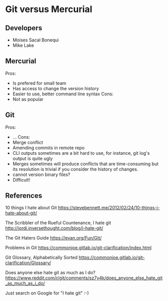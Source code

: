 # Git versus Mercurial

## Developers

* Moises Sacal Bonequi
* Mike Lake

## Mercurial
Pros:
- Is prefered for small team
- Has access to change the version history
- Easier to use, better command line syntax
Cons:
- Not as popular

## Git
Pros:
- …
Cons:
- Merge conflict
- Amending commits in remote repo
- CLI outputs sometimes are a bit hard to use, for instance, git log's output is quite ugly
- Merges sometimes will produce conflicts that are time-consuming but its resolution is trivial if you consider the history of changes.
- cannot version binary files?
- Difficult!

## References

10 things I hate about Git https://stevebennett.me/2012/02/24/10-things-i-hate-about-git/

The Scribbler of the Rueful Countenance, I hate git http://jordi.inversethought.com/blog/i-hate-git/

The Git Haters Guide https://evan.org/Fun/Git/

Problems in Git https://commonjoe.gitlab.io/git-clarification/index.html

Git Glossary, Alphabetically Sorted https://commonjoe.gitlab.io/git-clarification/Glossary/

Does anyone else hate git as much as I do? https://www.reddit.com/r/git/comments/sz7y4k/does_anyone_else_hate_git_as_much_as_i_do/

Just search on Google for "I hate git" :-)


